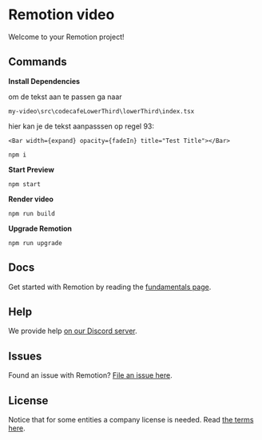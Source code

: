 # Remotion video

<p align="center">


Welcome to your Remotion project!

## Commands

**Install Dependencies**

om de tekst aan te passen ga naar 
```console
my-video\src\codecafeLowerThird\lowerThird\index.tsx
```
hier kan je de tekst aanpasssen op regel 93: 
```tsx
<Bar width={expand} opacity={fadeIn} title="Test Title"></Bar>
```

```console
npm i
```

**Start Preview**

```console
npm start
```

**Render video**

```console
npm run build
```

**Upgrade Remotion**

```console
npm run upgrade
```

## Docs

Get started with Remotion by reading the [fundamentals page](https://www.remotion.dev/docs/the-fundamentals).

## Help

We provide help [on our Discord server](https://discord.gg/6VzzNDwUwV).

## Issues

Found an issue with Remotion? [File an issue here](https://github.com/remotion-dev/remotion/issues/new).

## License

Notice that for some entities a company license is needed. Read [the terms here](https://github.com/remotion-dev/remotion/blob/main/LICENSE.md).

